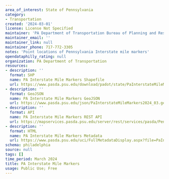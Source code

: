 ```yaml
---
area_of_interest: State of Pennsylvania
category:
- Transportation
created: '2024-03-01'
license: License Not Specified
maintainer: 'PA Department of Transportation Bureau of Planning and Research'
maintainer_email: ''
maintainer_link: null
maintainer_phone: 717-772-3305
notes: 'Point locations of Pennsylvania Interstate mile markers'
opendataphilly_rating: null
organization: PA Department of Transportation
resources:
- description: ''
  format: SHP
  name: PA Interstate Mile Markers Shapefile
  url: https://www.pasda.psu.edu/download/padot/state/PaInterstateMileMarkers2024_03.zip
- description: ''
  format: GeoJSON
  name: PA Interstate Mile Markers GeoJSON
  url: https://www.pasda.psu.edu/json/PaInterstateMileMarkers2024_03.geojson
- description: ''
  format: API
  name: PA Interstate Mile Markers REST API
  url: https://mapservices.pasda.psu.edu/server/rest/services/pasda/PennDOT/MapServer
- description: ''
  format: HTML
  name: PA Interstate Mile Markers Metadata
  url: https://www.pasda.psu.edu/uci/FullMetadataDisplay.aspx?file=PaInterstateMileMarkers2024_03.xml
schema: philadelphia
source: null
tags: []
time_period: March 2024
title: PA Interstate Mile Markers
usage: Public Use; Free
---
```



